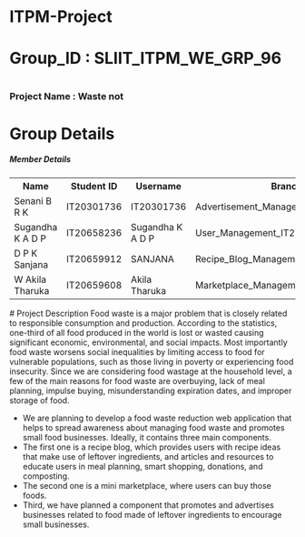 # ITPM-Project
# Group_ID : SLIIT_ITPM_WE_GRP_96
# <h3>Project Name : Waste not</h3>
# Group Details
<h5>Member Details</h5>
<table>
  <tr>
    <th>Name</th>
    <th>Student ID</th>
    <th>Username</th>
    <th>Branch</th>
  </tr>
  <tr>
    <td>Senani B R K</td>
    <td>IT20301736</td>
    <td>IT20301736</td>
    <td>Advertisement_Management_IT20301736</td>
  </tr>
  <tr>
    <td>Sugandha K A D P</td>
    <td>IT20658236</td>
    <td>Sugandha K A D P</td>
    <td>User_Management_IT20658236</td>
  </tr>
  <tr>
    <td>D P K Sanjana</td>
    <td>IT20659912</td>
    <td>SANJANA</td>
    <td>Recipe_Blog_Management_IT20659912</td>
  </tr>
  <tr>
    <td>W Akila Tharuka</td>
    <td>IT20659608</td>
    <td>Akila Tharuka</td>
    <td>Marketplace_Management_IT20659608</td>
  </tr>
</table>
# Project Description
Food waste is a major problem that is closely related to responsible consumption and production. According to the statistics, one-third of all food produced in the world is lost or wasted causing significant economic, environmental, and social impacts. Most importantly food waste worsens social inequalities by limiting access to food for vulnerable populations, such as those living in poverty or experiencing food insecurity. Since we are considering food wastage at the household level, a few of the main reasons for food waste are overbuying, lack of meal planning, impulse buying, misunderstanding expiration dates, and improper storage of food.
<ul>
  <li>We are planning to develop a food waste reduction web application that helps to spread awareness about managing food waste and promotes small food businesses. Ideally, it contains three main components.</li>
  <li>The first one is a recipe blog, which provides users with recipe ideas that make use of leftover ingredients, and articles and resources to educate users in meal planning, smart shopping, donations, and composting.</li>
  <li>The second one is a mini marketplace, where users can buy those foods.</li>
  <li>Third, we have planned a component that promotes and advertises businesses related to food made of leftover ingredients to encourage small businesses.</li>
</ul>
